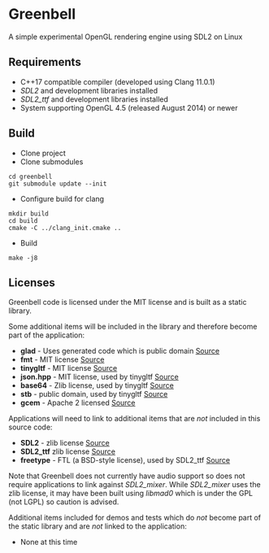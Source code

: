 # Greenbell
A simple experimental OpenGL rendering engine using SDL2 on Linux

## Requirements
* C++17 compatible compiler (developed using Clang 11.0.1)
* *SDL2* and development libraries installed
* *SDL2_ttf* and development libraries installed
* System supporting OpenGL 4.5 (released August 2014) or newer

## Build
* Clone project
* Clone submodules
```
cd greenbell
git submodule update --init
```
* Configure build for clang
```
mkdir build
cd build
cmake -C ../clang_init.cmake ..
```
* Build
```
make -j8
```

## Licenses
Greenbell code is licensed under the MIT license and is built as a static library.

Some additional items will be included in the library and therefore become part of the application:
* **glad** - Uses generated code which is public domain [Source](https://glad.dav1d.de)
* **fmt** - MIT license [Source](https://github.com/fmtlib/fmt)
* **tinygltf** - MIT license [Source](https://github.com/syoyo/tinygltf)
* **json.hpp** - MIT license, used by tinygltf [Source](https://github.com/nlohmann/json)
* **base64** - Zlib license, used by tinygltf [Source](https://github.com/ReneNyffenegger/cpp-base64)
* **stb** - public domain, used by tinygltf [Source](https://github.com/nothings/stb)
* **gcem** - Apache 2 licensed [Source](https://github.com/kthohr/gcem)

Applications will need to link to additional items that are *not* included in this source code:
* **SDL2** - zlib license [Source](https://github.com/libsdl-org/SDL)
* **SDL2_ttf** zlib license [Source](https://github.com/libsdl-org/SDL)
* **freetype** - FTL (a BSD-style license), used by SDL2_ttf [Source](https://freetype.org/license.html)

Note that Greenbell does not currently have audio support so does not require applications to link against *SDL2_mixer*. While *SDL2_mixer* uses the zlib license, it may have been built using *libmad0* which is under the GPL (not LGPL) so caution is advised.

Additional items included for demos and tests which do *not* become part of the static library and are *not* linked to the application:
* None at this time
